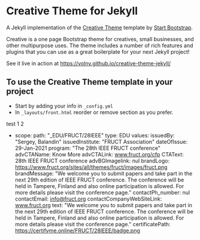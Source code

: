 # Creative Theme for Jekyll

A Jekyll implementation of the [Creative Theme](http://startbootstrap.com/template-overviews/creative/) template by [Start Bootstrap](http://startbootstrap.com).

Creative is a one page Bootstrap theme for creatives, small businesses, and other multipurpose uses.
The theme includes a number of rich features and plugins that you can use as a great boilerplate for your next Jekyll project! 

See it live in action at <https://volny.github.io/creative-theme-jekyll/>

## To use the Creative Theme template in your project

- Start by adding your info in `_config.yml`
- In `_layouts/front.html` reorder or remove section as you prefer.

test
1
2


  - 
    scope: 
      path: "_EDU/FRUCT/28IEEE"
      type: EDU
    values: 
      issuedBy: "Sergey, Balandin"
      issuedInstitute: "FRUCT Association"
      dateOfIssue: 29-Jan-2021
      program: "The 28th IEEE FRUCT conference"
      advCTAName: Know More
      advCTALink: www.fruct.org/cfp
      CTAText: 28th IEEE FRUCT conference
      advBGImagelink: nul
      brandLogo: https://www.fruct.org/sites/all/themes/fruct/images/fruct.png
      brandMessage: "We welcome you to submit papers and take part in the next 29th edition of IEEE FRUCT conference. The conference will be held in Tampere, Finland and also online participation is allowed. For more details please visit the conference page."
      contactPh_number: nul
      contactEmail: info@fruct.org
      contactCompanyWebSiteLink: 	www.fruct.org
      text: "We welcome you to submit papers and take part in the next 29th edition of IEEE FRUCT conference. The conference will be held in Tampere, Finland and also online participation is allowed. For more details please visit the conference page."
      certificatePath: https://certifyme.online/FRUCT/28IEEE/badge.png